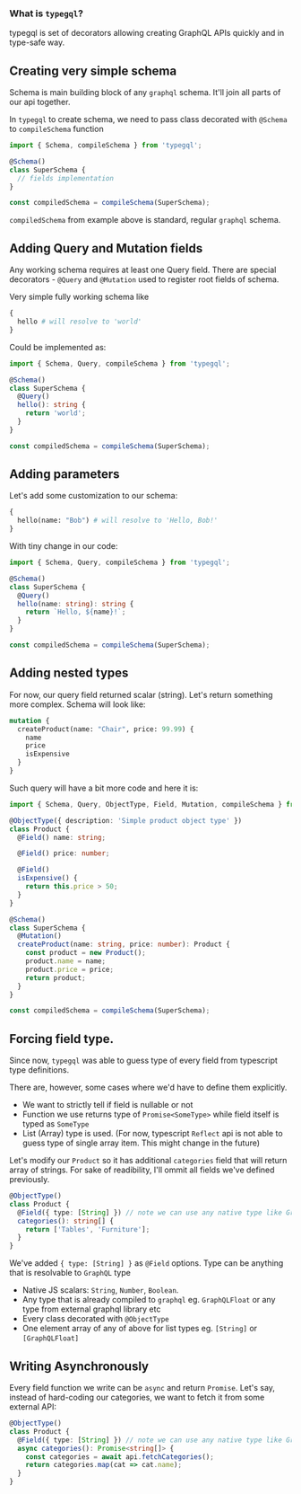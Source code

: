 ### What is `typegql`?

typegql is set of decorators allowing creating GraphQL APIs quickly and in type-safe way.

## Creating very simple schema

Schema is main building block of any `graphql` schema. It'll join all parts of our api together.

In `typegql` to create schema, we need to pass class decorated with `@Schema` to `compileSchema` function

```ts
import { Schema, compileSchema } from 'typegql';

@Schema()
class SuperSchema {
  // fields implementation
}

const compiledSchema = compileSchema(SuperSchema);
```

`compiledSchema` from example above is standard, regular `graphql` schema.

## Adding Query and Mutation fields

Any working schema requires at least one Query field. There are special decorators - `@Query` and `@Mutation` used to register root fields of schema.

Very simple fully working schema like

```graphql
{
  hello # will resolve to 'world'
}
```

Could be implemented as:

```typescript
import { Schema, Query, compileSchema } from 'typegql';

@Schema()
class SuperSchema {
  @Query()
  hello(): string {
    return 'world';
  }
}

const compiledSchema = compileSchema(SuperSchema);
```

## Adding parameters

Let's add some customization to our schema:

```graphql
{
  hello(name: "Bob") # will resolve to 'Hello, Bob!'
}
```

With tiny change in our code:

```typescript
import { Schema, Query, compileSchema } from 'typegql';

@Schema()
class SuperSchema {
  @Query()
  hello(name: string): string {
    return `Hello, ${name}!`;
  }
}

const compiledSchema = compileSchema(SuperSchema);
```

## Adding nested types

For now, our query field returned scalar (string). Let's return something more complex. Schema will look like:

```graphql
mutation {
  createProduct(name: "Chair", price: 99.99) {
    name
    price
    isExpensive
  }
}
```

Such query will have a bit more code and here it is:

```typescript
import { Schema, Query, ObjectType, Field, Mutation, compileSchema } from 'typegql';

@ObjectType({ description: 'Simple product object type' })
class Product {
  @Field() name: string;

  @Field() price: number;

  @Field()
  isExpensive() {
    return this.price > 50;
  }
}

@Schema()
class SuperSchema {
  @Mutation()
  createProduct(name: string, price: number): Product {
    const product = new Product();
    product.name = name;
    product.price = price;
    return product;
  }
}

const compiledSchema = compileSchema(SuperSchema);
```

## Forcing field type.

Since now, `typegql` was able to guess type of every field from typescript type definitions.

There are, however, some cases where we'd have to define them explicitly.

* We want to strictly tell if field is nullable or not
* Function we use returns type of `Promise<SomeType>` while field itself is typed as `SomeType`
* List (Array) type is used. (For now, typescript `Reflect` api is not able to guess type of single array item. This might change in the future)

Let's modify our `Product` so it has additional `categories` field that will return array of strings. For sake of readibility, I'll ommit all fields we've defined previously.

```typescript
@ObjectType()
class Product {
  @Field({ type: [String] }) // note we can use any native type like GraphQLString!
  categories(): string[] {
    return ['Tables', 'Furniture'];
  }
}
```

We've added `{ type: [String] }` as `@Field` options. Type can be anything that is resolvable to `GraphQL` type

* Native JS scalars: `String`, `Number`, `Boolean`.
* Any type that is already compiled to `graphql` eg. `GraphQLFloat` or any type from external graphql library etc
* Every class decorated with `@ObjectType`
* One element array of any of above for list types eg. `[String]` or `[GraphQLFloat]`

## Writing Asynchronously

Every field function we write can be `async` and return `Promise`. Let's say, instead of hard-coding our categories, we want to fetch it from some external API:

```typescript
@ObjectType()
class Product {
  @Field({ type: [String] }) // note we can use any native type like GraphQLString!
  async categories(): Promise<string[]> {
    const categories = await api.fetchCategories();
    return categories.map(cat => cat.name);
  }
}
```
